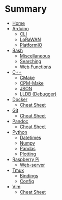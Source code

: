 # Summary

- [Home](home.md)
- [Arduino]()
	- [CLI](arduino/CLI.md)
	- [LoRaWAN](arduino/LoRaWAN.md)
	- [PlatformIO](arduino/PlatformIO.md)
- [Bash]()
	- [Miscellaneous](bash/Misc.md)
	- [Searching](bash/Search.md)
	- [Web Functions](bash/Web.md)
- [C++]()
	- [CMake](c++/CMake.md)
	- [CPM-Make](c++/CPMmake.md)
	- [JSON](c++/JSON.md)
	- [LLDB (Debugger)](c++/LLDB-Cheatsheet.md)
- [Docker]()
	- [Cheat Sheet](docker/Commands.md)
- [Git]()
	- [Cheat Sheet](git/Commands.md)
- [Pandoc]()
	- [Cheat Sheet](pandoc/Commands.md)
- [Python]()
	- [Datetimes](python/Dates.md)
	- [Numpy](python/Numpy.md)
	- [Pandas](python/Pandas.md)
	- [Plotting](python/Plotting.md)
- [Raspberry Pi]()
	- [Web-server](raspberry-pi/Webserver.md)
- [Tmux]()
	- [Bindings](tmux/Bindings.md)
	- [Config](tmux/Config.md)
- [Vim]()
	- [Cheat Sheet](vim/Shortcuts.md)
